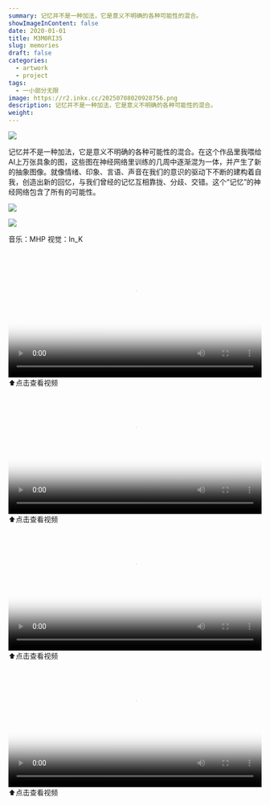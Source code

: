 ```yaml
---
summary: 记忆并不是一种加法，它是意义不明确的各种可能性的混合。
showImageInContent: false
date: 2020-01-01
title: M3M0RI35
slug: memories
draft: false
categories:
  - artwork
  - project
tags:
  - 一小部分无限
image: https://r2.inkx.cc/20250708020928756.png
description: 记忆并不是一种加法，它是意义不明确的各种可能性的混合。
weight:
---
```

![](https://r2.inkx.cc/20250708021352440.jpg)



记忆并不是一种加法，它是意义不明确的各种可能性的混合。在这个作品里我喂给AI上万张具象的图，这些图在神经网络里训练的几周中逐渐混为一体，并产生了新的抽象图像。就像情绪、印象、言语、声音在我们的意识的驱动下不断的建构着自我，创造出新的回忆，与我们曾经的记忆互相靠拢、分歧、交错。这个“记忆”的神经网络包含了所有的可能性。

![](https://r2.inkx.cc/20250708021444204.GIF)

![](https://r2.inkx.cc/20250708020928756.png)



音乐：MHP
视觉：In_K

<video controls width="100%" poster="https://r2.inkx.cc/20250708021146885.jpg">
  <source src="https://r2.inkx.cc/Memories-v1.mp4" type="video/mp4">
  您的浏览器不支持 video 标签。
</video>
⬆️点击查看视频


<video controls width="100%" poster="https://r2.inkx.cc/20250708021201229.jpg">
  <source src="https://r2.inkx.cc/Memories-v2.mp4" type="video/mp4">
  您的浏览器不支持 video 标签。
</video>
⬆️点击查看视频

<video controls width="100%" poster="https://r2.inkx.cc/20250708021215411.jpg">
  <source src="https://r2.inkx.cc/Memories-v3.mp4" type="video/mp4">
  您的浏览器不支持 video 标签。
</video>
⬆️点击查看视频

<video controls width="100%" poster="https://r2.inkx.cc/20250708021249256.png">
  <source src="https://r2.inkx.cc/Memories-v4.mp4" type="video/mp4">
  您的浏览器不支持 video 标签。
</video>
⬆️点击查看视频


